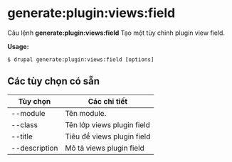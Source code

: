 # generate:plugin:views:field
Câu lệnh **generate:plugin:views:field** Tạo một tùy chỉnh plugin view field.

**Usage:**
```
$ drupal generate:plugin:views:field [options] 
```

## Các tùy chọn có sẵn
Tùy chọn | Các chi tiết
-------|-------------
--module | Tên module.
--class | Tên lớp views plugin field
--title | Tiêu đề views plugin field
--description | Mô tả views plugin field
